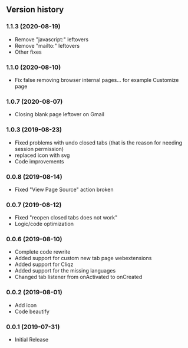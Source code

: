Version history
---------------
### 1.1.3 (2020-08-19)
* Remove "javascript:" leftovers
* Remove "mailto:" leftovers
* Other fixes

### 1.1.0 (2020-08-10)
* Fix false removing browser internal pages... for example Customize page

### 1.0.7 (2020-08-07)
* Closing blank page leftover on Gmail

### 1.0.3 (2019-08-23)
* Fixed problems with undo closed tabs (that is the reason for needing session permission)
* replaced icon with svg
* Code improvements

### 0.0.8 (2019-08-14)
* Fixed "View Page Source" action broken

### 0.0.7 (2019-08-12)
* Fixed "reopen closed tabs does not work"
* Logic/code optimization

### 0.0.6 (2019-08-10)
* Complete code rewrite
* Added support for custom new tab page webextensions
* Added support for Cliqz
* Added support for the missing languages
* Changed tab listener from onActivated to onCreated

### 0.0.2 (2019-08-01)
* Add icon
* Code beautify

### 0.0.1 (2019-07-31)
* Initial Release
